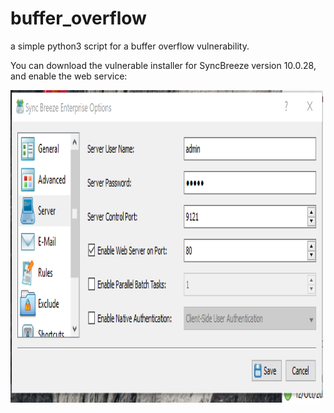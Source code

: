# buffer_overflow
a simple python3 script for a buffer overflow vulnerability.

You can download the vulnerable installer for SyncBreeze version 10.0.28, and enable the web service:

<img src="SyncBreeze.png" width="500" height="500">
